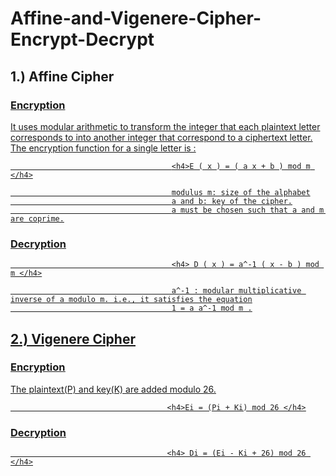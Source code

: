 # Affine-and-Vigenere-Cipher-Encrypt-Decrypt

<h2> 1.) Affine Cipher </h2>
<h3><u>Encryption</h3>

It uses modular arithmetic to transform the integer that each plaintext letter corresponds to into another integer that correspond to a ciphertext letter. 
The encryption function for a single letter is :

                                        <h4>E ( x ) = ( a x + b ) mod m </h4>
 
                                        modulus m: size of the alphabet
                                        a and b: key of the cipher.
                                        a must be chosen such that a and m are coprime.

<h3><u>Decryption</h3>

                                        <h4> D ( x ) = a^-1 ( x - b ) mod m </h4>
 
                                        a^-1 : modular multiplicative inverse of a modulo m. i.e., it satisfies the equation
                                        1 = a a^-1 mod m .

<h2> 2.) Vigenere Cipher </h2>
<h3><u>Encryption</h3>

The plaintext(P) and key(K) are added modulo 26.
                                                        
                                       <h4>Ei = (Pi + Ki) mod 26 </h4>

<h3><u>Decryption</h3>
  
                                       <h4> Di = (Ei - Ki + 26) mod 26 </h4>
